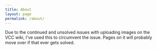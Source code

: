 ```yaml
---
title: About
layout: page
permalink: /about/
---
```


Due to the continued and unsolved issues with uploading images on the VCC wiki, I've used this to circumvent the issue. Pages on it will probably move over if that ever gets solved. 